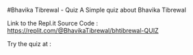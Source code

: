 #Bhavika Tibrewal - Quiz
A Simple quiz about Bhavika Tibrewal

Link to the Repl.it Source Code : https://replit.com/@BhavikaTibrewal/bhtibrewal-QUIZ

Try the quiz at :
